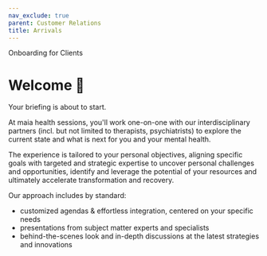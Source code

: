 ```yaml
---
nav_exclude: true
parent: Customer Relations
title: Arrivals
---
```


Onboarding for Clients

# Welcome 🔖

Your briefing is about to start.

At maia health sessions, you'll work one-on-one with our interdisciplinary partners (incl. but not limited to therapists, psychiatrists) to explore the current state and what is next for you and your mental health.

The experience is tailored to your personal objectives, aligning specific goals with targeted and strategic expertise to uncover personal challenges and opportunities, identify and leverage the potential of your resources and ultimately accelerate transformation and recovery.

Our approach includes by standard:
- customized agendas & effortless integration, centered on your specific needs
- presentations from subject matter experts and specialists
- behind-the-scenes look and in-depth discussions at the latest strategies and innovations

